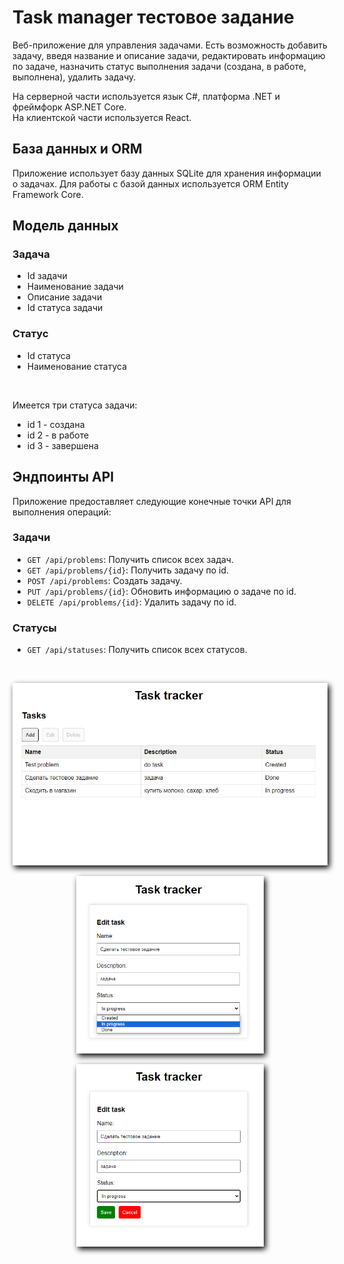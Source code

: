# Task manager тестовое задание
Веб-приложение для управления задачами. Есть возможность добавить задачу, введя название и описание задачи, редактировать информацию по задаче, назначить статус выполнения задачи (создана, в работе, выполнена), удалить задачу.

На серверной части используется язык C#, платформа .NET и фреймфорк ASP.NET Core.
<br>
На клиентской части используется React.

## База данных и ORM
Приложение использует базу данных SQLite для хранения информации о задачах. Для работы с базой данных используется ORM Entity Framework Core.

## Модель данных

### Задача

- Id задачи
- Наименование задачи
- Описание задачи
- Id статуса задачи

### Статус

- Id статуса
- Наименование статуса
<br>

Имеется три статуса задачи:
- id 1 - создана
- id 2 - в работе
- id 3 - завершена

## Эндпоинты API

Приложение предоставляет следующие конечные точки API для выполнения операций:

### Задачи 

- `GET /api/problems`: Получить список всех задач.
- `GET /api/problems/{id}`: Получить задачу по id.
- `POST /api/problems`: Создать задачу.
- `PUT /api/problems/{id}`: Обновить информацию о задаче по id.
- `DELETE /api/problems/{id}`: Удалить задачу по id.

### Статусы

- `GET /api/statuses`: Получить список всех статусов.
  
<br>
<p align="center" style="filter: drop-shadow(3px 4px 5px #000);">
<img src="Pics/Screenshot_115.png" width="600">
</p>
<p align="center" style="filter: drop-shadow(3px 4px 5px #000);">
<img src="Pics/Screenshot_114.png" width="300">
<p align="center" style="filter: drop-shadow(3px 4px 5px #000);">
<img src="Pics/Screenshot_113.png" width="300">

